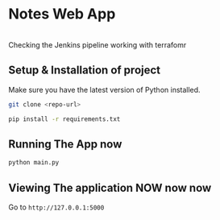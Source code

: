 # Notes Web App 
<br> Checking the Jenkins pipeline working with terrafomr 

## Setup & Installation of project

Make sure you have the latest version of Python installed.

```bash
git clone <repo-url>
```

```bash
pip install -r requirements.txt
```

## Running The App now

```bash
python main.py
```

## Viewing The application NOW now now

Go to `http://127.0.0.1:5000`

